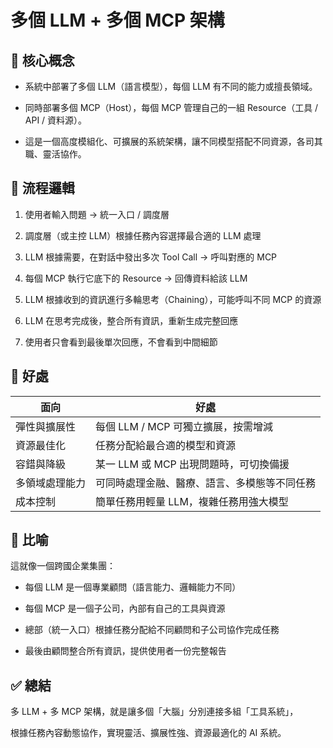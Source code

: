 # 多個 LLM + 多個 MCP 架構

## 🧠 核心概念

- 系統中部署了多個 LLM（語言模型），每個 LLM 有不同的能力或擅長領域。

- 同時部署多個 MCP（Host），每個 MCP 管理自己的一組 Resource（工具 / API / 資料源）。

- 這是一個高度模組化、可擴展的系統架構，讓不同模型搭配不同資源，各司其職、靈活協作。

## 🔁 流程邏輯

1. 使用者輸入問題 → 統一入口 / 調度層

2. 調度層（或主控 LLM）根據任務內容選擇最合適的 LLM 處理

3. LLM 根據需要，在對話中發出多次 Tool Call → 呼叫對應的 MCP

4. 每個 MCP 執行它底下的 Resource → 回傳資料給該 LLM

5. LLM 根據收到的資訊進行多輪思考（Chaining），可能呼叫不同 MCP 的資源

6. LLM 在思考完成後，整合所有資訊，重新生成完整回應

7. 使用者只會看到最後單次回應，不會看到中間細節

## 🎯 好處

| 面向           | 好處                                         |
| -------------- | -------------------------------------------- |
| 彈性與擴展性   | 每個 LLM / MCP 可獨立擴展，按需增減          |
| 資源最佳化     | 任務分配給最合適的模型和資源                 |
| 容錯與降級     | 某一 LLM 或 MCP 出現問題時，可切換備援       |
| 多領域處理能力 | 可同時處理金融、醫療、語言、多模態等不同任務 |
| 成本控制       | 簡單任務用輕量 LLM，複雜任務用強大模型       |

## 🧩 比喻

這就像一個跨國企業集團：

- 每個 LLM 是一個專業顧問（語言能力、邏輯能力不同）

- 每個 MCP 是一個子公司，內部有自己的工具與資源

- 總部（統一入口）根據任務分配給不同顧問和子公司協作完成任務

- 最後由顧問整合所有資訊，提供使用者一份完整報告

## ✅ 總結

多 LLM + 多 MCP 架構，就是讓多個「大腦」分別連接多組「工具系統」，

根據任務內容動態協作，實現靈活、擴展性強、資源最適化的 AI 系統。
